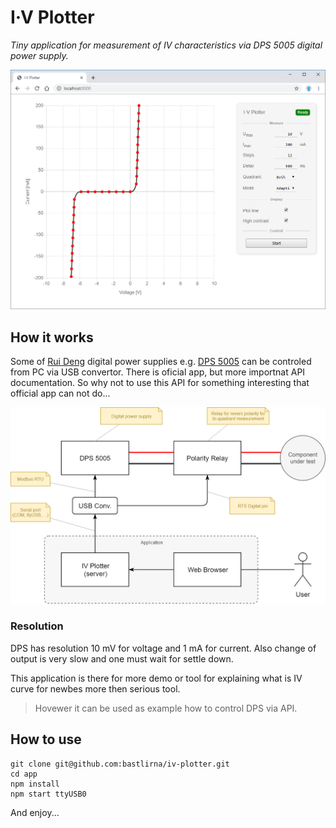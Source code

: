 # I·V Plotter 

_Tiny application for measurement of IV characteristics via DPS 5005 digital power supply._

<p align="center">
<img src="https://raw.githubusercontent.com/bastlirna/iv-plotter/master/doc/screen1.png" alt="MQTT Wall Screenshot">
</p>

## How it works

Some of [Rui Deng](https://rdtech.aliexpress.com) digital power supplies e.g. [DPS 5005](https://www.aliexpress.com/item/1000004290003.html) can be controled from PC via USB convertor. There is oficial app, but more importnat API documentation. So why not to use this API for something interesting that official app can not do...

<p align="center">
<img src="https://raw.githubusercontent.com/bastlirna/iv-plotter/master/doc/overview.png" width="700" alt="MQTT Wall Screenshot">
</p>

### Resolution

DPS has resolution 10 mV for voltage and 1 mA for current. Also change of output is very slow and one must wait for settle down. 

This application is there for more demo or tool for explaining what is IV curve for newbes more then serious tool.

> Hovewer it can be used as example how to control DPS via API.

## How to use

```
git clone git@github.com:bastlirna/iv-plotter.git
cd app
npm install
npm start ttyUSB0
```

And enjoy... 